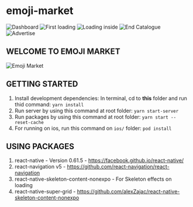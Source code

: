 # emoji-market
![Dashboard](https://imgur.com/ZHhr2ckl.png)
![First loading](https://imgur.com/r1G3TuFl.png)
![Loading inside](https://imgur.com/FhdJxuCl.png)
![End Catalogue](https://imgur.com/n9vIchAl.png)
![Advertise](https://imgur.com/MTZ7iaql.png)

## WELCOME TO EMOJI MARKET
![Emoji Market](https://imgur.com/3uiPXRSl.png)

## GETTING STARTED
1. Install development dependencies: In terminal, cd to **this** folder and run thid command:
`yarn install`
2. Run server by using this command at root folder:
`yarn start-server`
3. Run packages by using this command at root folder:
`yarn start --reset-cache`
4. For running on ios, run this command on `ios/` folder:
`pod install`

## USING PACKAGES
1. react-native - Version 0.61.5 - https://facebook.github.io/react-native/
2. react-navigation v5 - https://github.com/react-navigation/react-navigation
3. react-native-skeleton-content-nonexpo - For Skeleton effects on loading
4. react-native-super-grid - https://github.com/alexZajac/react-native-skeleton-content-nonexpo

